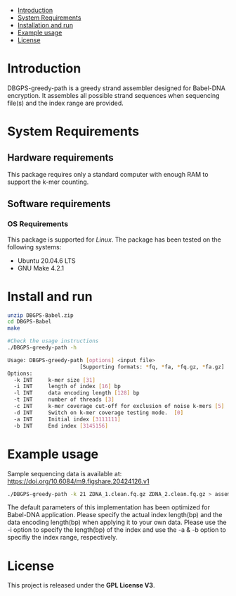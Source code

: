 
- [Introduction](#introduction)
- [System Requirements](#system-requirements)
- [Installation and run](#install-and-run)
- [Example usage](#example-usage)
- [License](#license)


# Introduction
DBGPS-greedy-path is a greedy strand assembler designed for Babel-DNA encryption. It assembles all possible strand sequences when sequencing file(s) and the index range are provided. 

# System Requirements
## Hardware requirements
This package requires only a standard computer with enough RAM to support the k-mer counting.

## Software requirements
### OS Requirements
This package is supported for *Linux*. The package has been tested on the following systems:
+ Ubuntu 20.04.6 LTS
+ GNU Make 4.2.1


# Install and run
```sh
unzip DBGPS-Babel.zip
cd DBGPS-Babel
make

#Check the usage instructions
./DBGPS-greedy-path -h 

Usage: DBGPS-greedy-path [options] <input file> 
                       [Supporting formats: *fq, *fa, *fq.gz, *fa.gz]
Options:
  -k INT     k-mer size [31]
  -i INT     length of index [16] bp
  -l INT     data encoding length [128] bp
  -t INT     number of threads [3]
  -c INT     k-mer coverage cut-off for exclusion of noise k-mers [5]
  -d INT     Switch on k-mer coverage testing mode.  [0]
  -a INT     Initial index [3111111]
  -b INT     End index [3145156]

```

# Example usage

Sample sequencing data is available at: https://doi.org/10.6084/m9.figshare.20424126.v1

```sh
./DBGPS-greedy-path -k 21 ZDNA_1.clean.fq.gz ZDNA_2.clean.fq.gz > assembled.strands
```

The default parameters of this implementation has been optimized for Babel-DNA application. Please specify the actual index length(bp) and the data encoding length(bp) when applying it to your own data. Please use the -i option to specify the length(bp) of the index and use the -a & -b option to specifiy the index range, respectively. 

# License

This project is released under the **GPL License V3**.
